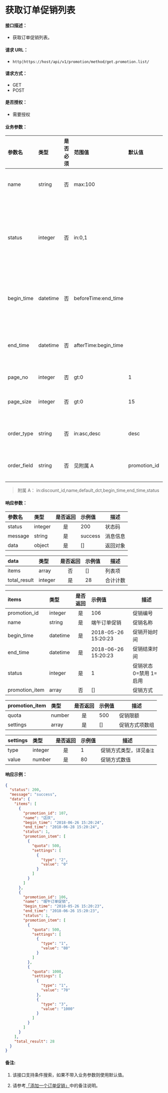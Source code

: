# 获取订单促销列表

#### 接口描述：
- 获取订单促销列表。

#### 请求 URL：
- `http|https://host/api/v1/promotion/method/get.promotion.list/`

#### 请求方式：
- GET
- POST

#### 是否授权：
- 需要授权

#### 业务参数：
|参数名|类型|是否必须|范围值|默认值|示例值|描述|
|:----|:---|:---:|:-----|:-----|:-----|-----|
|name |string |否 |max:100 | |店庆 |促销名称 |
|status |integer |否 |in:0,1 | |1 |促销状态 0=禁用 1=启用 |
|begin_time |datetime |否 |beforeTime:end_time | |2018-06-01 00:00:00 |促销开始时间 |
|end_time |datetime |否 |afterTime:begin_time | |2018-06-30 00:00:00 |促销结束时间 |
|page_no |integer |否 |gt:0 |1 |1 |页码 |
|page_size |integer |否 |gt:0 |15 |15 |每页数量 |
|order_type |string |否 |in:asc,desc |desc |asc |排序方式 |
|order_field |string |否 |见附属 A |promotion_id |status |排序字段 |

> 附属 A：
in:discount_id,name,default_dct,begin_time,end_time,status

#### 响应参数：
|参数名|类型|是否返回|示例值|描述|
|:-----|:-----|:---:|:-----|-----|
|status |integer |是 |200 |状态码 |
|message |string |是 |success |消息信息 |
|data |object |是 |[] |返回对象 |

|data|类型|是否返回|示例值|描述|
|:-----|:-----|:---:|:-----|-----|
|items |array |否 |[] |列表项 |
|total_result |integer |是 |28 |合计计数 |

|items|类型|是否返回|示例值|描述|
|:-----|:-----|:---:|:-----|-----|
|promotion_id |integer |是 |106 |促销编号 |
|name |string |是 |端午订单促销 |促销名称 |
|begin_time |datetime |是 |2018-05-26 15:20:23 |促销开始时间 |
|end_time |datetime |是 |2018-06-26 15:20:23 |促销结束时间 |
|status |integer |是 |1 |促销状态 0=禁用 1=启用 |
|promotion_item |array |否 |[] |促销方式 |

|promotion_item|类型|是否返回|示例值|描述|
|:-----|:-----|:---:|:-----|-----|
|quota |number |是 |500 |促销限额 |
|settings |array |是 |[] |促销方式项数组 |

|settings|类型|是否返回|示例值|描述|
|:-----|:-----|:---:|:-----|-----|
|type |integer |是 |1 |促销方式类型，详见`备注` |
|value |number |是 |80 |促销方式数值 |

#### 响应示例：
```json
{
  "status": 200,
  "message": "success",
  "data": {
    "items": [
      {
        "promotion_id": 107,
        "name": "店庆",
        "begin_time": "2018-06-26 15:20:24",
        "end_time": "2018-06-28 15:20:24",
        "status": 1,
        "promotion_item": [
          {
            "quota": 500,
            "settings": [
              {
                "type": "2",
                "value": "0"
              }
            ]
          }
        ]
      },
      {
        "promotion_id": 106,
        "name": "端午订单促销",
        "begin_time": "2018-05-26 15:20:23",
        "end_time": "2018-06-26 15:20:23",
        "status": 1,
        "promotion_item": [
          {
            "quota": 500,
            "settings": [
              {
                "type": "1",
                "value": "80"
              }
            ]
          },
          {
            "quota": 1000,
            "settings": [
              {
                "type": "1",
                "value": "70"
              },
              {
                "type": "3",
                "value": "1000"
              }
            ]
          }
        ]
      }
    ],
    "total_result": 28
  }
}
```

#### 备注:
1. 该接口支持条件搜索，如果不带入业务参数则使用默认值。

2. 请参考[「添加一个订单促销」](/api/admin/market/promotion/add.promotion.item.md "「添加一个订单促销」")中的备注说明。
